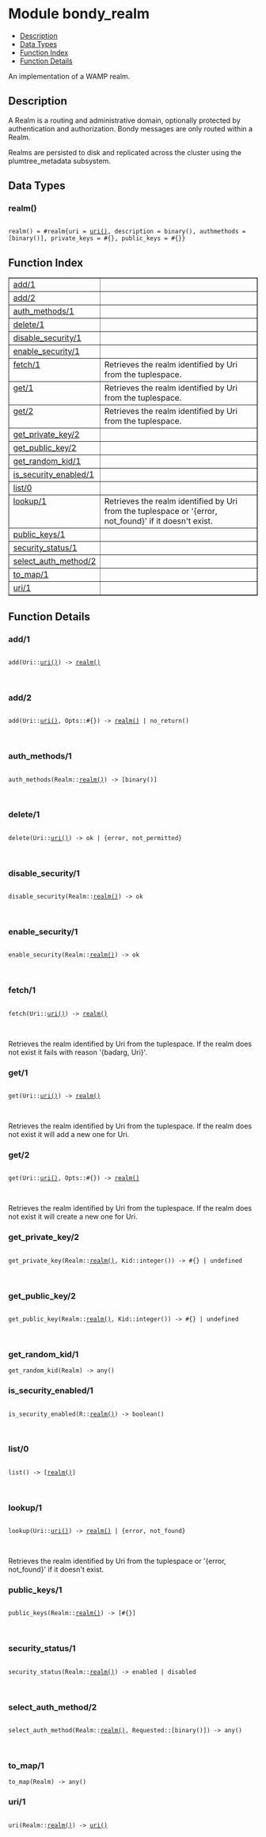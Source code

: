 

# Module bondy_realm #
* [Description](#description)
* [Data Types](#types)
* [Function Index](#index)
* [Function Details](#functions)

An implementation of a WAMP realm.

<a name="description"></a>

## Description ##

A Realm is a routing and administrative domain, optionally
protected by authentication and authorization. Bondy messages are
only routed within a Realm.

Realms are persisted to disk and replicated across the cluster using the
plumtree_metadata subsystem.
<a name="types"></a>

## Data Types ##




### <a name="type-realm">realm()</a> ###


<pre><code>
realm() = #realm{uri = <a href="#type-uri">uri()</a>, description = binary(), authmethods = [binary()], private_keys = #{}, public_keys = #{}}
</code></pre>

<a name="index"></a>

## Function Index ##


<table width="100%" border="1" cellspacing="0" cellpadding="2" summary="function index"><tr><td valign="top"><a href="#add-1">add/1</a></td><td></td></tr><tr><td valign="top"><a href="#add-2">add/2</a></td><td></td></tr><tr><td valign="top"><a href="#auth_methods-1">auth_methods/1</a></td><td></td></tr><tr><td valign="top"><a href="#delete-1">delete/1</a></td><td></td></tr><tr><td valign="top"><a href="#disable_security-1">disable_security/1</a></td><td></td></tr><tr><td valign="top"><a href="#enable_security-1">enable_security/1</a></td><td></td></tr><tr><td valign="top"><a href="#fetch-1">fetch/1</a></td><td>
Retrieves the realm identified by Uri from the tuplespace.</td></tr><tr><td valign="top"><a href="#get-1">get/1</a></td><td>
Retrieves the realm identified by Uri from the tuplespace.</td></tr><tr><td valign="top"><a href="#get-2">get/2</a></td><td>
Retrieves the realm identified by Uri from the tuplespace.</td></tr><tr><td valign="top"><a href="#get_private_key-2">get_private_key/2</a></td><td></td></tr><tr><td valign="top"><a href="#get_public_key-2">get_public_key/2</a></td><td></td></tr><tr><td valign="top"><a href="#get_random_kid-1">get_random_kid/1</a></td><td></td></tr><tr><td valign="top"><a href="#is_security_enabled-1">is_security_enabled/1</a></td><td></td></tr><tr><td valign="top"><a href="#list-0">list/0</a></td><td></td></tr><tr><td valign="top"><a href="#lookup-1">lookup/1</a></td><td>
Retrieves the realm identified by Uri from the tuplespace or '{error, not_found}'
if it doesn't exist.</td></tr><tr><td valign="top"><a href="#public_keys-1">public_keys/1</a></td><td></td></tr><tr><td valign="top"><a href="#security_status-1">security_status/1</a></td><td></td></tr><tr><td valign="top"><a href="#select_auth_method-2">select_auth_method/2</a></td><td></td></tr><tr><td valign="top"><a href="#to_map-1">to_map/1</a></td><td></td></tr><tr><td valign="top"><a href="#uri-1">uri/1</a></td><td></td></tr></table>


<a name="functions"></a>

## Function Details ##

<a name="add-1"></a>

### add/1 ###

<pre><code>
add(Uri::<a href="#type-uri">uri()</a>) -&gt; <a href="#type-realm">realm()</a>
</code></pre>
<br />

<a name="add-2"></a>

### add/2 ###

<pre><code>
add(Uri::<a href="#type-uri">uri()</a>, Opts::#{}) -&gt; <a href="#type-realm">realm()</a> | no_return()
</code></pre>
<br />

<a name="auth_methods-1"></a>

### auth_methods/1 ###

<pre><code>
auth_methods(Realm::<a href="#type-realm">realm()</a>) -&gt; [binary()]
</code></pre>
<br />

<a name="delete-1"></a>

### delete/1 ###

<pre><code>
delete(Uri::<a href="#type-uri">uri()</a>) -&gt; ok | {error, not_permitted}
</code></pre>
<br />

<a name="disable_security-1"></a>

### disable_security/1 ###

<pre><code>
disable_security(Realm::<a href="#type-realm">realm()</a>) -&gt; ok
</code></pre>
<br />

<a name="enable_security-1"></a>

### enable_security/1 ###

<pre><code>
enable_security(Realm::<a href="#type-realm">realm()</a>) -&gt; ok
</code></pre>
<br />

<a name="fetch-1"></a>

### fetch/1 ###

<pre><code>
fetch(Uri::<a href="#type-uri">uri()</a>) -&gt; <a href="#type-realm">realm()</a>
</code></pre>
<br />

Retrieves the realm identified by Uri from the tuplespace. If the realm
does not exist it fails with reason '{badarg, Uri}'.

<a name="get-1"></a>

### get/1 ###

<pre><code>
get(Uri::<a href="#type-uri">uri()</a>) -&gt; <a href="#type-realm">realm()</a>
</code></pre>
<br />

Retrieves the realm identified by Uri from the tuplespace. If the realm
does not exist it will add a new one for Uri.

<a name="get-2"></a>

### get/2 ###

<pre><code>
get(Uri::<a href="#type-uri">uri()</a>, Opts::#{}) -&gt; <a href="#type-realm">realm()</a>
</code></pre>
<br />

Retrieves the realm identified by Uri from the tuplespace. If the realm
does not exist it will create a new one for Uri.

<a name="get_private_key-2"></a>

### get_private_key/2 ###

<pre><code>
get_private_key(Realm::<a href="#type-realm">realm()</a>, Kid::integer()) -&gt; #{} | undefined
</code></pre>
<br />

<a name="get_public_key-2"></a>

### get_public_key/2 ###

<pre><code>
get_public_key(Realm::<a href="#type-realm">realm()</a>, Kid::integer()) -&gt; #{} | undefined
</code></pre>
<br />

<a name="get_random_kid-1"></a>

### get_random_kid/1 ###

`get_random_kid(Realm) -> any()`

<a name="is_security_enabled-1"></a>

### is_security_enabled/1 ###

<pre><code>
is_security_enabled(R::<a href="#type-realm">realm()</a>) -&gt; boolean()
</code></pre>
<br />

<a name="list-0"></a>

### list/0 ###

<pre><code>
list() -&gt; [<a href="#type-realm">realm()</a>]
</code></pre>
<br />

<a name="lookup-1"></a>

### lookup/1 ###

<pre><code>
lookup(Uri::<a href="#type-uri">uri()</a>) -&gt; <a href="#type-realm">realm()</a> | {error, not_found}
</code></pre>
<br />

Retrieves the realm identified by Uri from the tuplespace or '{error, not_found}'
if it doesn't exist.

<a name="public_keys-1"></a>

### public_keys/1 ###

<pre><code>
public_keys(Realm::<a href="#type-realm">realm()</a>) -&gt; [#{}]
</code></pre>
<br />

<a name="security_status-1"></a>

### security_status/1 ###

<pre><code>
security_status(Realm::<a href="#type-realm">realm()</a>) -&gt; enabled | disabled
</code></pre>
<br />

<a name="select_auth_method-2"></a>

### select_auth_method/2 ###

<pre><code>
select_auth_method(Realm::<a href="#type-realm">realm()</a>, Requested::[binary()]) -&gt; any()
</code></pre>
<br />

<a name="to_map-1"></a>

### to_map/1 ###

`to_map(Realm) -> any()`

<a name="uri-1"></a>

### uri/1 ###

<pre><code>
uri(Realm::<a href="#type-realm">realm()</a>) -&gt; <a href="#type-uri">uri()</a>
</code></pre>
<br />

